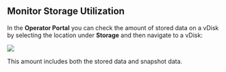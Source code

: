 ## Monitor Storage Utilization

In the **Operator Portal** you can check the amount of stored data on a vDisk by selecting the location under **Storage** and then navigate to a vDisk:

![](vDiskStoredData.png)

This amount includes both the stored data and snapshot data.
